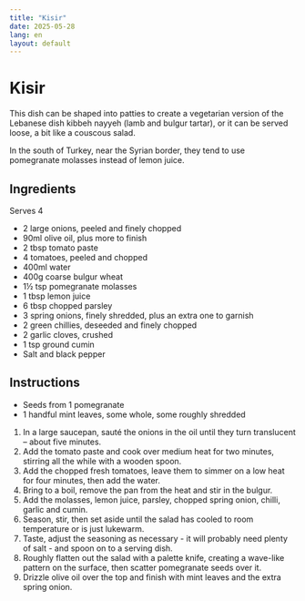 ```yaml
---
title: "Kisir"
date: 2025-05-28
lang: en
layout: default
---
```

# Kisir

This dish can be shaped into patties to create a vegetarian version of the Lebanese dish kibbeh nayyeh (lamb and bulgur tartar), or it can be served loose, a bit like a couscous salad.

In the south of Turkey, near the Syrian border, they tend to use pomegranate molasses instead of lemon juice.

## Ingredients
Serves 4

* 2 large onions, peeled and finely chopped
* 90ml olive oil, plus more to finish
* 2 tbsp tomato paste
* 4 tomatoes, peeled and chopped
* 400ml water
* 400g coarse bulgur wheat
* 1½ tsp pomegranate molasses
* 1 tbsp lemon juice
* 6 tbsp chopped parsley
* 3 spring onions, finely shredded, plus an extra one to garnish
* 2 green chillies, deseeded and finely chopped
* 2 garlic cloves, crushed
* 1 tsp ground cumin
* Salt and black pepper

## Instructions

* Seeds from 1 pomegranate
* 1 handful mint leaves, some whole, some roughly shredded

1. In a large saucepan, sauté the onions in the oil until they turn translucent – about five minutes.
2. Add the tomato paste and cook over medium heat for two minutes, stirring all the while with a wooden spoon.
3. Add the chopped fresh tomatoes, leave them to simmer on a low heat for four minutes, then add the water.
4. Bring to a boil, remove the pan from the heat and stir in the bulgur.
5. Add the molasses, lemon juice, parsley, chopped spring onion, chilli, garlic and cumin.
6. Season, stir, then set aside until the salad has cooled to room temperature or is just lukewarm.
7. Taste, adjust the seasoning as necessary - it will probably need plenty of salt - and spoon on to a serving dish.
8. Roughly flatten out the salad with a palette knife, creating a wave-like pattern on the surface, then scatter pomegranate seeds over it.
9. Drizzle olive oil over the top and finish with mint leaves and the extra spring onion.
